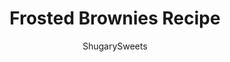 ---
layout: ../../layouts/MarkdownPostLayout.astro
title: Frosted Brownies Recipe
author: ShugarySweets
pubDate: 2021-03-18
description: "Rich and fudgy Frosted Brownies are a chocolate lovers&#x27; dream come true. Made-from-scratch brownies topped with a layer of our favorite chocolate buttercream frosting is the perfect dessert."
image_url: https://www.shugarysweets.com/wp-content/uploads/2021/09/frosted-brownies-facebook.jpg
tags: ["Brownies and Bars","American"]
calories: 261
protein: 3
carbohydrates: 33
fats: 14
fiber: 1
ingredients: ["1 cup unsalted butter","1/2 cup semi-sweet chocolate chips","2 cups granulated sugar"," 4 large eggs","1 teaspoon vanilla extract"," 3/4 cup unsweetened cocoa powder","1 cup all-purpose flour","1/2 teaspoon kosher salt","1/2 teaspoon baking powder","1/2 cup unsalted butter, softened to room temperature","1 3/4 cup powdered sugar","1/4 cup cocoa powder","1/4 cup milk","1/4 teaspoon almond extract"]
serves: 24
time: "37 minutes"
prepTime: "15 minutes"
instructions: ["Preheat oven to 350 degrees F. Line a 13x9 baking dish with parchment paper, set aside.","In a medium sized saucepan, melt butter over medium heat. Remove from heat and add in the chocolate chips and sugar.","Stir until chocolate is completely melted. Add in eggs one at a time, stirring completely after each addition. Stir in vanilla extract.","Add the cocoa powder, flour, salt, and baking powder. Using big strokes, stir just until mixed and can no longer see the dry ingredients. Do not beeat or over stir.","Pour batter into prepared baking dish. Bake for 22-24 minutes. Remove from oven and cool completely before frosting.","For the frosting, beat butter for 2-3 minutes. Add in powdered sugar, cocoa powder, milk, and almond extract. Beat for 5 minutes, scraping down the sides of the bowl as needed. Frosting will be light and fluffy.","Spread over cooled brownies. Lift frosted brownies out of the pan using the parchment paper. Cut into squares with a plastic knife. Serve and enjoy. (add sprinkles if desired)"]
nutrition: ["261 calories","33 grams carbohydrates","62 milligrams cholesterol","14 grams fat","1 grams fiber","3 grams protein","8 grams saturated fat","52 grams sodium","27 grams sugar","0 grams trans fat","5 grams unsaturated fat"]
---
